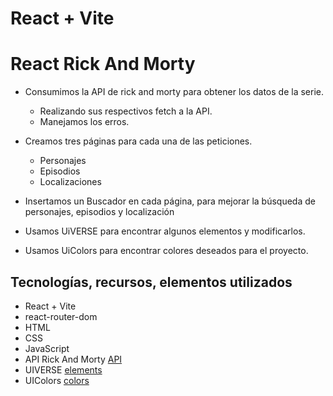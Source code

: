 # React + Vite

# React Rick And Morty

- Consumimos la API de rick and morty para obtener los datos de la serie.

  - Realizando sus respectivos fetch a la API.
  - Manejamos los erros.

- Creamos tres páginas para cada una de las peticiones.

  - Personajes
  - Episodios
  - Localizaciones

- Insertamos un Buscador en cada página, para mejorar la búsqueda de personajes, episodios y localización
- Usamos UiVERSE para encontrar algunos elementos y modificarlos.
- Usamos UiColors para encontrar colores deseados para el proyecto.

## Tecnologías, recursos, elementos utilizados

- React + Vite
- react-router-dom
- HTML
- CSS
- JavaScript
- API Rick And Morty [API](https://rickandmortyapi.com/)
- UIVERSE [elements](https://uiverse.io/)
- UIColors [colors](https://uicolors.app/create)
